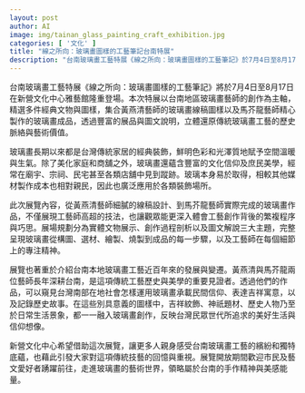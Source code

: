```yaml
---
layout: post
author: AI
image: img/tainan_glass_painting_craft_exhibition.jpg
categories: [ '文化' ]
title: "線之所向：玻璃畫圖樣的工藝筆記台南特展"
description: "台南玻璃畫工藝特展《線之所向：玻璃畫圖樣的工藝筆記》於7月4日至8月17日在新營文化中心雅藝館盛大展出，由黃燕清、馬芥龍兩位藝師帶領觀眾深入玻璃畫從構圖到成品的繁複工序，呈現近百年地方創作與庶民信仰美學。展覽結合實體展品、創作解析與圖文解說，誠摯邀請市民一同走入玻璃畫的藝術世界，體驗台南手作精神。"
---
```

台南玻璃畫工藝特展《線之所向：玻璃畫圖樣的工藝筆記》將於7月4日至8月17日在新營文化中心雅藝館隆重登場。本次特展以台南地區玻璃畫藝師的創作為主軸，精選多件經典文物與圖樣，集合黃燕清藝師的玻璃畫線稿圖樣以及馬芥龍藝師精心製作的玻璃畫成品，透過豐富的展品與圖文說明，立體還原傳統玻璃畫工藝的歷史脈絡與藝術價值。

玻璃畫長期以來都是台灣傳統家居的經典裝飾，鮮明色彩和光澤質地賦予空間溫暖與生氣。除了美化家庭和商舖之外，玻璃畫還蘊含豐富的文化信仰及庶民美學，經常在廟宇、宗祠、民宅甚至各類店舖中見到蹤跡。玻璃本身易於取得，相較其他媒材製作成本也相對親民，因此也廣泛應用於各類裝飾場所。

此次展覽內容，從黃燕清藝師細膩的線稿設計、到馬芥龍藝師實際完成的玻璃畫作品，不僅展現工藝師高超的技法，也讓觀眾能更深入體會工藝創作背後的繁複程序與巧思。展場規劃分為實體文物展示、創作過程剖析以及圖文解說三大主題，完整呈現玻璃畫從構圖、選材、繪製、燒製到成品的每一步驟，以及工藝師在每個細節上的專注精神。

展覽也著重於介紹台南本地玻璃畫工藝近百年來的發展與變遷。黃燕清與馬芥龍兩位藝師長年深耕台南，是這項傳統工藝歷史與美學的重要見證者。透過他們的作品，可以窺見台灣南部在地社會怎樣運用玻璃畫承載民間信仰、表達吉祥寓意，以及記錄歷史故事。在這些別具意義的圖樣中，吉祥紋飾、神祇題材、歷史人物乃至於日常生活景象，都一一融入玻璃畫創作，反映台灣民眾世代所追求的美好生活與信仰想像。

新營文化中心希望借助這次展覽，讓更多人親身感受台南玻璃畫工藝的繽紛和獨特底蘊，也藉此引發大家對這項傳統技藝的回憶與重視。展覽開放期間歡迎市民及藝文愛好者踴躍前往，走進玻璃畫的藝術世界，領略屬於台南的手作精神與美感能量。